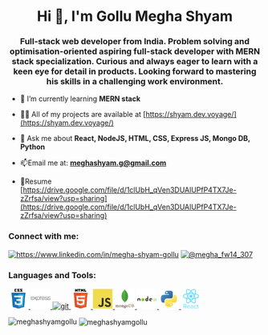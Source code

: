 <h1 align="center">Hi 👋, I'm Gollu Megha Shyam</h1>
<h3 align="center">Full-stack web developer from India. Problem solving and optimisation-oriented aspiring full-stack developer with MERN stack specialization. Curious and always eager to learn with a keen eye for detail in products. Looking forward to mastering his skills in a challenging work environment.</h3>

- 🌱 I’m currently learning **MERN stack**

- 👨‍💻 All of my projects are available at [https://shyam.dev.voyage/](https://shyam.dev.voyage/)

- 💬 Ask me about **React, NodeJS, HTML, CSS, Express JS, Mongo DB, Python**

- 📫Email me at: **meghashyam.g@gmail.com**

- 📄Resume [https://drive.google.com/file/d/1clUbH_qVen3DUAlUPfP4TX7Je-zZrfsa/view?usp=sharing](https://drive.google.com/file/d/1clUbH_qVen3DUAlUPfP4TX7Je-zZrfsa/view?usp=sharing)

<h3 align="left">Connect with me:</h3>
<p align="left">
<a href="https://linkedin.com/in/megha-shyam-gollu" target="blank"><img align="center" src="https://raw.githubusercontent.com/rahuldkjain/github-profile-readme-generator/master/src/images/icons/Social/linked-in-alt.svg" alt="https://www.linkedin.com/in/megha-shyam-gollu" height="30" width="40" /></a>
<a href="https://www.hackerrank.com/@megha_fw14_307" target="blank"><img align="center" src="https://raw.githubusercontent.com/rahuldkjain/github-profile-readme-generator/master/src/images/icons/Social/hackerrank.svg" alt="@megha_fw14_307" height="30" width="40" /></a>
</p>

<h3 align="left">Languages and Tools:</h3>
<p align="left"> <a href="https://www.w3schools.com/css/" target="_blank" rel="noreferrer"> <img src="https://raw.githubusercontent.com/devicons/devicon/master/icons/css3/css3-original-wordmark.svg" alt="css3" width="40" height="40"/> </a> <a href="https://expressjs.com" target="_blank" rel="noreferrer"> <img src="https://raw.githubusercontent.com/devicons/devicon/master/icons/express/express-original-wordmark.svg" alt="express" width="40" height="40"/> </a> <a href="https://git-scm.com/" target="_blank" rel="noreferrer"> <img src="https://www.vectorlogo.zone/logos/git-scm/git-scm-icon.svg" alt="git" width="40" height="40"/> </a> <a href="https://www.w3.org/html/" target="_blank" rel="noreferrer"> <img src="https://raw.githubusercontent.com/devicons/devicon/master/icons/html5/html5-original-wordmark.svg" alt="html5" width="40" height="40"/> </a> <a href="https://developer.mozilla.org/en-US/docs/Web/JavaScript" target="_blank" rel="noreferrer"> <img src="https://raw.githubusercontent.com/devicons/devicon/master/icons/javascript/javascript-original.svg" alt="javascript" width="40" height="40"/> </a> <a href="https://www.mongodb.com/" target="_blank" rel="noreferrer"> <img src="https://raw.githubusercontent.com/devicons/devicon/master/icons/mongodb/mongodb-original-wordmark.svg" alt="mongodb" width="40" height="40"/> </a> <a href="https://nodejs.org" target="_blank" rel="noreferrer"> <img src="https://raw.githubusercontent.com/devicons/devicon/master/icons/nodejs/nodejs-original-wordmark.svg" alt="nodejs" width="40" height="40"/> </a> <a href="https://www.python.org" target="_blank" rel="noreferrer"> <img src="https://raw.githubusercontent.com/devicons/devicon/master/icons/python/python-original.svg" alt="python" width="40" height="40"/> </a> <a href="https://reactjs.org/" target="_blank" rel="noreferrer"> <img src="https://raw.githubusercontent.com/devicons/devicon/master/icons/react/react-original-wordmark.svg" alt="react" width="40" height="40"/> </a> </p>

<p><img align="left" src="https://github-readme-stats.vercel.app/api/top-langs?username=meghashyamgollu&show_icons=true&locale=en&layout=compact" alt="meghashyamgollu" /></p>

<p>&nbsp;<img align="center" src="https://github-readme-stats.vercel.app/api?username=meghashyamgollu&show_icons=true&locale=en" alt="meghashyamgollu" /></p>
